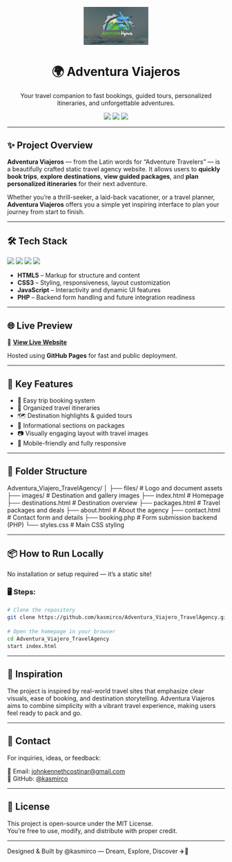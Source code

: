 <!-- Banner -->
<p align="center">
  <img src="https://raw.githubusercontent.com/kasmirco/Adventura_Viajero_TravelAgency/main/files/AV.PNG" width="150" alt="Adventura Viajeros Logo" />
</p>

<h1 align="center">🌍 Adventura Viajeros</h1>

<p align="center">
  Your travel companion to fast bookings, guided tours, personalized itineraries, and unforgettable adventures.
</p>

<p align="center">
  <img src="https://img.shields.io/badge/status-active-brightgreen.svg" />
  <img src="https://img.shields.io/badge/build-static-orange" />
  <img src="https://img.shields.io/badge/focus-travel%20&%20booking-blueviolet" />
</p>

---

## ✨ Project Overview

**Adventura Viajeros** — from the Latin words for “Adventure Travelers” — is a beautifully crafted static travel agency website. It allows users to **quickly book trips**, **explore destinations**, **view guided packages**, and **plan personalized itineraries** for their next adventure.

Whether you’re a thrill-seeker, a laid-back vacationer, or a travel planner, **Adventura Viajeros** offers you a simple yet inspiring interface to plan your journey from start to finish.

---

## 🛠️ Tech Stack

<p align="left">
  <img src="https://img.shields.io/badge/HTML5-E34F26?style=for-the-badge&logo=html5&logoColor=white" />
  <img src="https://img.shields.io/badge/CSS3-1572B6?style=for-the-badge&logo=css3&logoColor=white" />
  <img src="https://img.shields.io/badge/JavaScript-F7DF1E?style=for-the-badge&logo=javascript&logoColor=black" />
  <img src="https://img.shields.io/badge/PHP-777BB4?style=for-the-badge&logo=php&logoColor=white" />
</p>

- **HTML5** – Markup for structure and content  
- **CSS3** – Styling, responsiveness, layout customization  
- **JavaScript** – Interactivity and dynamic UI features  
- **PHP** – Backend form handling and future integration readiness  

---

## 🌐 Live Preview

🔗 [**View Live Website**](https://kasmirco.github.io/Adventura_Viajero_TravelAgency/)

Hosted using **GitHub Pages** for fast and public deployment.

---

## 🧳 Key Features

- 🧭 Easy trip booking system  
- 📌 Organized travel itineraries  
- 🗺️ Destination highlights & guided tours  
- 🧾 Informational sections on packages  
- 📷 Visually engaging layout with travel images  
- 📱 Mobile-friendly and fully responsive  

---

## 📁 Folder Structure

Adventura_Viajero_TravelAgency/
│
├── files/ # Logo and document assets
├── images/ # Destination and gallery images
├── index.html # Homepage
├── destinations.html # Destination overview
├── packages.html # Travel packages and deals
├── about.html # About the agency
├── contact.html # Contact form and details
├── booking.php # Form submission backend (PHP)
└── styles.css # Main CSS styling

---

## 📦 How to Run Locally

No installation or setup required — it’s a static site!

### 🖥️ Steps:

```bash
# Clone the repository
git clone https://github.com/kasmirco/Adventura_Viajero_TravelAgency.git

# Open the homepage in your browser
cd Adventura_Viajero_TravelAgency
start index.html
```

---

## 🧠 Inspiration

The project is inspired by real-world travel sites that emphasize clear visuals, ease of booking, and destination storytelling. Adventura Viajeros aims to combine simplicity with a vibrant travel experience, making users feel ready to pack and go.

---

## 📧 Contact

For inquiries, ideas, or feedback:

📩 Email: [johnkennethcostinar@gmail.com](mailto:johnkennethcostinar@gmail.com)  
🐙 GitHub: [@kasmirco](https://github.com/kasmirco)

---

## 📝 License

This project is open-source under the MIT License.  
You’re free to use, modify, and distribute with proper credit.

---

Designed & Built by @kasmirco — Dream, Explore, Discover ✈️🧭
